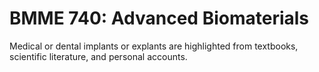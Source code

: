 # BMME 740: Advanced Biomaterials

Medical or dental implants or explants are highlighted from textbooks, scientific literature, and personal accounts.